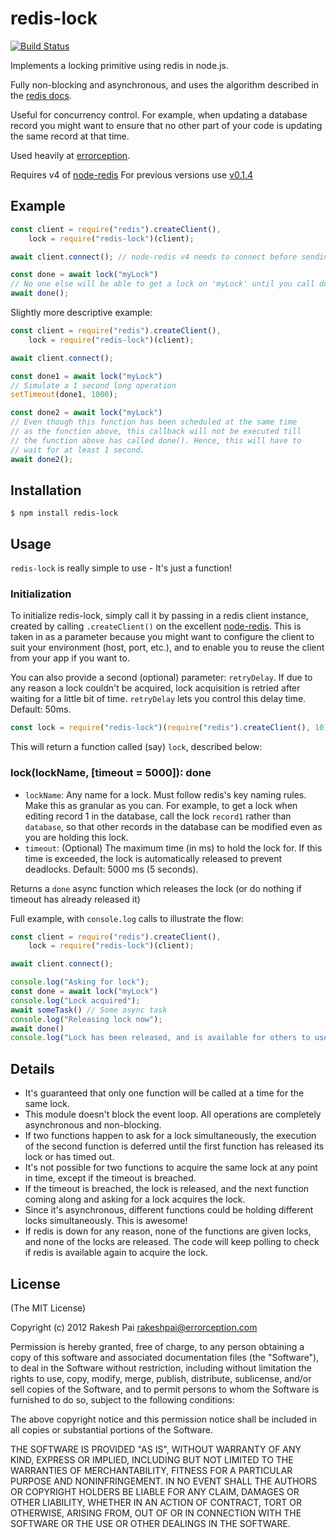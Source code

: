 redis-lock
==========

[![Build Status](https://travis-ci.org/errorception/redis-lock.svg)](https://travis-ci.org/errorception/redis-lock)

Implements a locking primitive using redis in node.js.

Fully non-blocking and asynchronous, and uses the algorithm described in the [redis docs](https://redis.io/commands/setnx).

Useful for concurrency control. For example, when updating a database record you might want to ensure that no other part of your code is updating the same record at that time.

Used heavily at [errorception](http://errorception.com/).

Requires v4 of [node-redis](https://github.com/redis/node-redis)
For previous versions use [v0.1.4](https://www.npmjs.com/package/redis-lock/v/0.1.4)

## Example

```javascript
const client = require("redis").createClient(),
	lock = require("redis-lock")(client);

await client.connect(); // node-redis v4 needs to connect before sending commands

const done = await lock("myLock")
// No one else will be able to get a lock on 'myLock' until you call done()
await done();

```

Slightly more descriptive example:
```javascript
const client = require("redis").createClient(),
	lock = require("redis-lock")(client);

await client.connect();

const done1 = await lock("myLock")
// Simulate a 1 second long operation
setTimeout(done1, 1000);

const done2 = await lock("myLock")
// Even though this function has been scheduled at the same time
// as the function above, this callback will not be executed till
// the function above has called done(). Hence, this will have to
// wait for at least 1 second.
await done2();
```

## Installation

	$ npm install redis-lock


## Usage

``redis-lock`` is really simple to use - It's just a function!

### Initialization

To initialize redis-lock, simply call it by passing in a redis client instance, created by calling ``.createClient()`` on the excellent [node-redis](https://github.com/redis/node_redis). This is taken in as a parameter because you might want to configure the client to suit your environment (host, port, etc.), and to enable you to reuse the client from your app if you want to.

You can also provide a second (optional) parameter: `retryDelay`. If due to any reason a lock couldn't be acquired, lock acquisition is retried after waiting for a little bit of time. `retryDelay` lets you control this delay time. Default: 50ms.

```javascript
const lock = require("redis-lock")(require("redis").createClient(), 10);
```

This will return a function called (say) ``lock``, described below:

### lock(lockName, [timeout = 5000]): done

* ``lockName``: Any name for a lock. Must follow redis's key naming rules. Make this as granular as you can. For example, to get a lock when editing record 1 in the database, call the lock ``record1`` rather than ``database``, so that other records in the database can be modified even as you are holding this lock.
* ``timeout``: (Optional) The maximum time (in ms) to hold the lock for. If this time is exceeded, the lock is automatically released to prevent deadlocks. Default: 5000 ms (5 seconds).

Returns a ``done`` async function which releases the lock (or do nothing if timeout has already released it)

Full example, with ``console.log`` calls to illustrate the flow:
```javascript
const client = require("redis").createClient(),
	lock = require("redis-lock")(client);

await client.connect();

console.log("Asking for lock");
const done = await lock("myLock")
console.log("Lock acquired");
await someTask() // Some async task
console.log("Releasing lock now");
await done()
console.log("Lock has been released, and is available for others to use");
```

## Details

* It's guaranteed that only one function will be called at a time for the same lock.
* This module doesn't block the event loop. All operations are completely asynchronous and non-blocking.
* If two functions happen to ask for a lock simultaneously, the execution of the second function is deferred until the first function has released its lock or has timed out.
* It's not possible for two functions to acquire the same lock at any point in time, except if the timeout is breached.
* If the timeout is breached, the lock is released, and the next function coming along and asking for a lock acquires the lock.
* Since it's asynchronous, different functions could be holding different locks simultaneously. This is awesome!
* If redis is down for any reason, none of the functions are given locks, and none of the locks are released. The code will keep polling to check if redis is available again to acquire the lock.

## License

(The MIT License)

Copyright (c) 2012 Rakesh Pai <rakeshpai@errorception.com>

Permission is hereby granted, free of charge, to any person obtaining a copy of this software and associated documentation files (the "Software"), to deal in the Software without restriction, including without limitation the rights to use, copy, modify, merge, publish, distribute, sublicense, and/or sell copies of the Software, and to permit persons to whom the Software is furnished to do so, subject to the following conditions:

The above copyright notice and this permission notice shall be included in all copies or substantial portions of the Software.

THE SOFTWARE IS PROVIDED "AS IS", WITHOUT WARRANTY OF ANY KIND, EXPRESS OR IMPLIED, INCLUDING BUT NOT LIMITED TO THE WARRANTIES OF MERCHANTABILITY, FITNESS FOR A PARTICULAR PURPOSE AND NONINFRINGEMENT. IN NO EVENT SHALL THE AUTHORS OR COPYRIGHT HOLDERS BE LIABLE FOR ANY CLAIM, DAMAGES OR OTHER LIABILITY, WHETHER IN AN ACTION OF CONTRACT, TORT OR OTHERWISE, ARISING FROM, OUT OF OR IN CONNECTION WITH THE SOFTWARE OR THE USE OR OTHER DEALINGS IN THE SOFTWARE.
